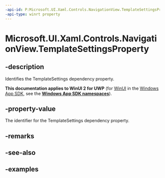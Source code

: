 ```yaml
---
-api-id: P:Microsoft.UI.Xaml.Controls.NavigationView.TemplateSettingsProperty
-api-type: winrt property
---
```

<!-- Property syntax.
public DependencyProperty TemplateSettingsProperty { get; }
-->

# Microsoft.UI.Xaml.Controls.NavigationView.TemplateSettingsProperty


## -description

Identifies the TemplateSettings dependency property.


**This documentation applies to WinUI 2 for UWP** (for [WinUI](/windows/apps/winui/winui3/) in the [Windows App SDK](/windows/apps/windows-app-sdk/), see the **[Windows App SDK namespaces](/windows/windows-app-sdk/api/winrt/)**).

## -property-value

The identifier for the TemplateSettings dependency property.


## -remarks


## -see-also


## -examples


